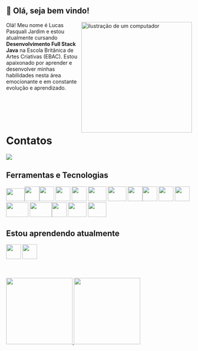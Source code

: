 ## :wave: Olá, seja bem vindo!
<img src="https://raw.githubusercontent.com/MicaelliMedeiros/micaellimedeiros/master/image/computer-illustration.png" alt="ilustração de um computador" min-width="100px" max-width="100px" width="300px" align="right">
<p align="left"> 
  Olá! Meu nome é Lucas Pasquali Jardim e estou atualmente cursando <strong>Desenvolvimento Full Stack Java</strong> na Escola Britânica de Artes Criativas (EBAC). Estou apaixonado por aprender e desenvolver minhas habilidades nesta área emocionante e em constante evolução e aprendizado.
</p>
<br>
<br>
<p align="left">
  <br>
  <h1>Contatos</h1>
  <a href="https://www.linkedin.com/in/lucas-pasquali-jardim" target="_blank"><img loading="lazy" src="https://img.shields.io/badge/-LinkedIn-%230077B5?style=for-the-badge&logo=linkedin&logoColor=white" target="_blank"></a>
</p>

## Ferramentas e Tecnologias


<img src="https://cdn.jsdelivr.net/gh/devicons/devicon@latest/icons/vscode/vscode-original.svg" width="50" height="35" /><img src="https://cdn.jsdelivr.net/gh/devicons/devicon@latest/icons/html5/html5-original-wordmark.svg" width="40" height="40" /><img src="https://cdn.jsdelivr.net/gh/devicons/devicon@latest/icons/css3/css3-original-wordmark.svg"  width="40" height="40" /> <img src="https://cdn.jsdelivr.net/gh/devicons/devicon@latest/icons/sass/sass-original.svg" width="40" height="40"/> <img src="https://cdn.jsdelivr.net/gh/devicons/devicon@latest/icons/less/less-plain-wordmark.svg" width="40" height="40" /> <img src="https://cdn.jsdelivr.net/gh/devicons/devicon@latest/icons/bootstrap/bootstrap-original.svg" width="50" height="40" /> <img src="https://cdn.jsdelivr.net/gh/devicons/devicon@latest/icons/javascript/javascript-original.svg" width="50" height="40" /> <img src="https://cdn.jsdelivr.net/gh/devicons/devicon@latest/icons/jquery/jquery-original-wordmark.svg" width="40" height="40" /><img src="https://cdn.jsdelivr.net/gh/devicons/devicon@latest/icons/gulp/gulp-plain.svg" width="40" height="40" /> <img src="https://cdn.jsdelivr.net/gh/devicons/devicon@latest/icons/grunt/grunt-original.svg" width="40" height="40" /> <img loading="lazy" src="https://cdn.jsdelivr.net/gh/devicons/devicon/icons/git/git-original.svg" width="40" height="40"/> <img src="https://cdn.jsdelivr.net/gh/devicons/devicon@latest/icons/nodejs/nodejs-original-wordmark.svg" width="60" height="40" /> <img src="https://cdn.jsdelivr.net/gh/devicons/devicon@latest/icons/vercel/vercel-original.svg" width="60" height="40"  /><img src="https://cdn.jsdelivr.net/gh/devicons/devicon@latest/icons/react/react-original-wordmark.svg" width="40" height="40" /> <img src="https://cdn.jsdelivr.net/gh/devicons/devicon@latest/icons/redux/redux-original.svg" width="50" height="40" /> <img src="https://cdn.jsdelivr.net/gh/devicons/devicon@latest/icons/typescript/typescript-plain.svg" width="50" height="40" />

## Estou aprendendo atualmente

<img src="https://cdn.jsdelivr.net/gh/devicons/devicon@latest/icons/vuejs/vuejs-original-wordmark.svg" width="40" height="40" /> <img src="https://cdn.jsdelivr.net/gh/devicons/devicon@latest/icons/java/java-original.svg" width="40" height="40" />

<br>
<br>
<div>
<a href="https://github.com/lucaspjardim">
<img loading="lazy" height="180em" src="https://github-readme-stats.vercel.app/api/top-langs/?username=lucaspjardim&layout=compact&langs_count=7&theme=dracula"/>
<img loading="lazy" height="180em" src="https://github-readme-stats.vercel.app/api?username=lucaspjardim&show_icons=true&theme=dracula&include_all_commits=true&count_private=true"/>
</div>
